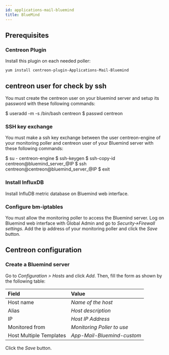 ```yaml
---
id: applications-mail-bluemind
title: BlueMind
---
```


## Prerequisites

### Centreon Plugin

Install this plugin on each needed poller:

``` shell
yum install centreon-plugin-Applications-Mail-Bluemind
```

## centreon user for check by ssh

You must create the centreon user on your bluemind server and setup its password
with these following commands:

$ useradd -m -s /bin/bash centreon
$ passwd centreon

### SSH key exchange

You must make a ssh key exchange between the user centreon-engine of your
monitoring poller and centreon user of your Bluemind server with these following
commands:

$ su - centreon-engine
$ ssh-keygen
$ ssh-copy-id centreon@bluemind_server_@IP
$ ssh centreon@centreon@bluemind_server_@IP
$ exit

### Install InfluxDB

Install InfluDB metric database on Bluemind web interface.

### Configure bm-iptables

You must allow the monitoring poller to access the Bluemind server. Log on
Bluemind web interface with Global Admin and go to *Security-\>Firewall
settings*. Add the ip address of your monitoring poller and click the *Save*
button.

## Centreon configuration

### Create a Bluemind server

Go to *Configuration \> Hosts* and click *Add*. Then, fill the form as shown by
the following table:

| Field                   | Value                      |
| :---------------------- | :------------------------- |
| Host name               | *Name of the host*         |
| Alias                   | *Host description*         |
| IP                      | *Host IP Address*          |
| Monitored from          | *Monitoring Poller to use* |
| Host Multiple Templates | *App-Mail-Bluemind-custom* |

Click the *Save* button.
